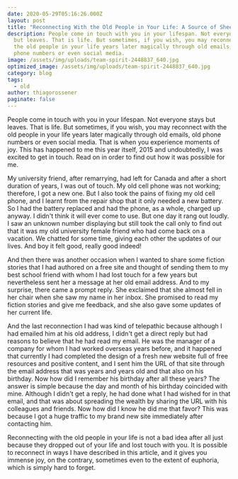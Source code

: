 ```yaml
---
date: 2020-05-29T05:16:26.000Z
layout: post
title: "Reconnecting With the Old People in Your Life: A Source of Sheer Joy"
description: People come in touch with you in your lifespan. Not everyone stays
  but leaves. That is life. But sometimes, if you wish, you may reconnect with
  the old people in your life years later magically through old emails, old
  phone numbers or even social media.
image: /assets/img/uploads/team-spirit-2448837_640.jpg
optimized_image: /assets/img/uploads/team-spirit-2448837_640.jpg
category: blog
tags:
  - old
author: thiagorossener
paginate: false
---
```

People come in touch with you in your lifespan. Not everyone stays but leaves. That is life. But sometimes, if you wish, you may reconnect with the old people in your life years later magically through old emails, old phone numbers or even social media. That is when you experience moments of joy. This has happened to me this year itself, 2015 and undoubtedly, I was excited to get in touch. Read on in order to find out how it was possible for me.

My university friend, after remarrying, had left for Canada and after a short duration of years, I was out of touch. My old cell phone was not working; therefore, I got a new one. But I also took the pains of fixing my old cell phone, and I learnt from the repair shop that it only needed a new battery. So I had the battery replaced and had the phone, as a whole, charged up anyway. I didn't think it will ever come to use. But one day it rang out loudly. I saw an unknown number displaying but still took the call only to find out that it was my old university female friend who had come back on a vacation. We chatted for some time, giving each other the updates of our lives. And boy it felt good, really good indeed!

And then there was another occasion when I wanted to share some fiction stories that I had authored on a free site and thought of sending them to my best school friend with whom I had lost touch for a few years but nevertheless sent her a message at her old email address. And to my surprise, there came a prompt reply. She exclaimed that she almost fell in her chair when she saw my name in her inbox. She promised to read my fiction stories and give me feedback, and she also gave some updates of her current life.

And the last reconnection I had was kind of telepathic because although I had emailed him at his old address, I didn't get a direct reply but had reasons to believe that he had read my email. He was the manager of a company for whom I had worked overseas years before, and it happened that currently I had completed the design of a fresh new website full of free resources and positive content, and I sent him the URL of that site through the email address that was years and years old and that also on his birthday. Now how did I remember his birthday after all these years? The answer is simple because the day and month of his birthday coincided with mine. Although I didn't get a reply, he had done what I had wished for in that email, and that was about spreading the wealth by sharing the URL with his colleagues and friends. Now how did I know he did me that favor? This was because I got a huge traffic to my brand new site immediately after contacting him.

Reconnecting with the old people in your life is not a bad idea after all just because they dropped out of your life and lost touch with you. It is possible to reconnect in ways I have described in this article, and it gives you immense joy, on the contrary, sometimes even to the extent of euphoria, which is simply hard to forget.



